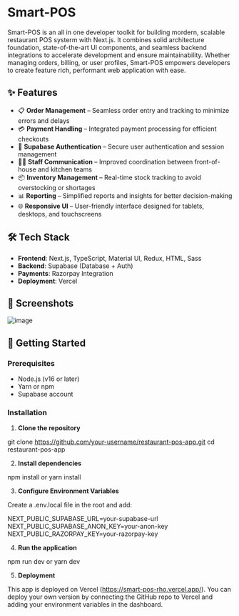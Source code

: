 # Smart-POS
Smart-POS is an all in one developer toolkit for building mordern, scalable restaurant POS systerm with Next.js. It combines solid architecture foundation, state-of-the-art UI components, and seamless backend integrations to accelerate development and ensure maintainability. Whether managing orders, billing, or user profiles, Smart-POS empowers developers to create feature rich, performant web application with ease.

## ✨ Features

- 📋 **Order Management** – Seamless order entry and tracking to minimize errors and delays
- 💳 **Payment Handling** – Integrated payment processing for efficient checkouts
- 🔗 **Supabase Authentication** – Secure user authentication and session management
- 👨‍🍳 **Staff Communication** – Improved coordination between front-of-house and kitchen teams
- 📦 **Inventory Management** – Real-time stock tracking to avoid overstocking or shortages
- 📊 **Reporting** – Simplified reports and insights for better decision-making
- 🌐 **Responsive UI** – User-friendly interface designed for tablets, desktops, and touchscreens

## 🛠️ Tech Stack

- **Frontend**: Next.js, TypeScript, Material UI, Redux, HTML, Sass
- **Backend**: Supabase (Database + Auth)
- **Payments**: Razorpay Integration
- **Deployment**: Vercel

## 📸 Screenshots

![image](https://github.com/user-attachments/assets/8c0691a2-4e35-4a80-8c9a-33ea33fa4539)


## 🚀 Getting Started

### Prerequisites

- Node.js (v16 or later)
- Yarn or npm
- Supabase account

### Installation

1. **Clone the repository**

  git clone https://github.com/your-username/restaurant-pos-app.git
  cd restaurant-pos-app

2. **Install dependencies**

  npm install
   or
  yarn install

3. **Configure Environment Variables**

  Create a .env.local file in the root and add:
  
  NEXT_PUBLIC_SUPABASE_URL=your-supabase-url
  NEXT_PUBLIC_SUPABASE_ANON_KEY=your-anon-key
  NEXT_PUBLIC_RAZORPAY_KEY=your-razorpay-key

4. **Run the application**
  
  npm run dev
   or
  yarn dev

5. **Deployment**

  This app is deployed on Vercel (https://smart-pos-rho.vercel.app/). You can deploy your own version by connecting the GitHub repo to Vercel and adding your environment variables in the dashboard.
